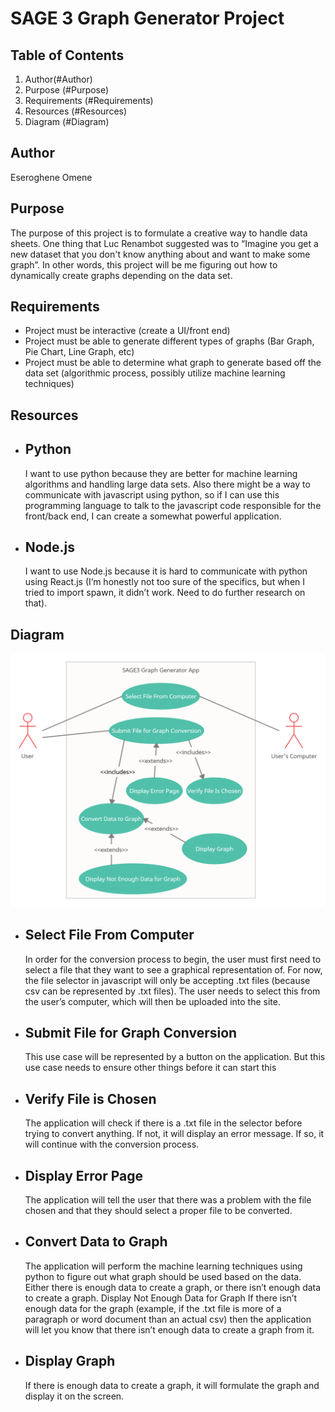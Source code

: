 # SAGE 3 Graph Generator Project

## Table of Contents
1. Author(#Author)
1. Purpose (#Purpose)
1. Requirements (#Requirements)
1. Resources (#Resources)
1. Diagram (#Diagram)

## Author
Eseroghene Omene

## Purpose
The purpose of this project is to formulate a creative way to handle data sheets. One thing that Luc Renambot suggested was to “Imagine you get a new dataset that you don't know anything about and want to make some graph”. In other words, this project will be me figuring out how to dynamically create graphs depending on the data set.

## Requirements
* Project must be interactive (create a UI/front end)
* Project must be able to generate different types of graphs (Bar Graph, Pie Chart, Line Graph, etc)
* Project must be able to determine what graph to generate based off the data set (algorithmic process, possibly utilize machine learning techniques)

## Resources
* ## Python
    I want to use python because they are better for machine learning algorithms and handling large data sets. Also there might be a way to communicate with javascript using python, so if I can use this programming language to talk to the javascript code responsible for the front/back end, I can create a somewhat powerful application.
* ## Node.js
    I want to use Node.js because it is hard to communicate with python using React.js (I’m honestly not too sure of the specifics, but when I tried to import spawn, it didn’t work. Need to do further research on that).

## Diagram
![UML Diagram](images/SAGE_3_Graph_Generator_Use_Case_UML_Diagram.png)

* ## Select File From Computer
    In order for the conversion process to begin, the user must first need to select a file that they want to see a graphical representation of. For now, the file selector in javascript will only be accepting .txt files (because csv can be represented by .txt files). The user needs to select this from the user’s computer, which will then be uploaded into the site.
* ## Submit File for Graph Conversion
    This use case will be represented by a button on the application. But this use case needs to ensure other things before it can start this
* ## Verify File is Chosen
    The application will check if there is a .txt file in the selector before trying to convert anything. If not, it will display an error message. If so, it will continue with the conversion process.
* ## Display Error Page
    The application will tell the user that there was a problem with the file chosen and that they should select a proper file to be converted.
* ## Convert Data to Graph
    The application will perform the machine learning techniques using python to figure out what graph should be used based on the data. Either there is enough data to create a graph, or there isn’t enough data to create a graph.
Display Not Enough Data for Graph
    If there isn’t enough data for the graph (example, if the .txt file is more of a paragraph or word document than an actual csv) then the application will let you know that there isn’t enough data to create a graph from it.
* ## Display Graph
    If there is enough data to create a graph, it will formulate the graph and display it on the screen.
